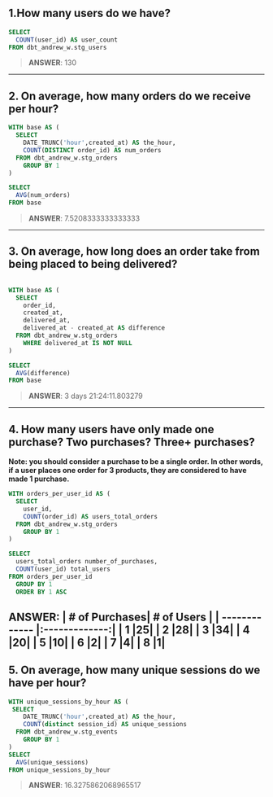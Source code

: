 ## 1.How many users do we have?
``` sql 
SELECT 
  COUNT(user_id) AS user_count
FROM dbt_andrew_w.stg_users
```
>**ANSWER**: 130

---
## 2. On average, how many orders do we receive per hour?
``` sql 
WITH base AS (
  SELECT 
    DATE_TRUNC('hour',created_at) AS the_hour,
    COUNT(DISTINCT order_id) AS num_orders
  FROM dbt_andrew_w.stg_orders
    GROUP BY 1
)

SELECT 
  AVG(num_orders)
FROM base
```
>**ANSWER**: 7.5208333333333333
---
## 3. On average, how long does an order take from being placed to being delivered?
``` sql 

WITH base AS (
  SELECT 
    order_id,
    created_at,
    delivered_at,
    delivered_at - created_at AS difference
  FROM dbt_andrew_w.stg_orders
    WHERE delivered_at IS NOT NULL
)

SELECT 
  AVG(difference)
FROM base
```
>**ANSWER**: 3 days 21:24:11.803279
---
## 4. How many users have only made one purchase? Two purchases? Three+ purchases?
 **Note: you should consider a purchase to be a single order. In other words, if a user places one order for 3 products, they are considered to have made 1 purchase.**
``` sql 
WITH orders_per_user_id AS (
  SELECT
    user_id,
    COUNT(order_id) AS users_total_orders
  FROM dbt_andrew_w.stg_orders
    GROUP BY 1
)

SELECT
  users_total_orders number_of_purchases,
  COUNT(user_id) total_users
FROM orders_per_user_id
  GROUP BY 1
  ORDER BY 1 ASC
```
**ANSWER**: 
| # of Purchases| # of Users |
| ------------- |:-------------:|
| 1 |25|
| 2 |28|
| 3 |34|
| 4 |20|
| 5 |10|
| 6 |2|
| 7 |4|
| 8 |1|
---
## 5. On average, how many unique sessions do we have per hour?
``` sql 
WITH unique_sessions_by_hour AS (
 SELECT 
    DATE_TRUNC('hour',created_at) AS the_hour,
    COUNT(distinct session_id) AS unique_sessions
  FROM dbt_andrew_w.stg_events
    GROUP BY 1
)
SELECT 
  AVG(unique_sessions)
FROM unique_sessions_by_hour
```
>**ANSWER**: 16.3275862068965517